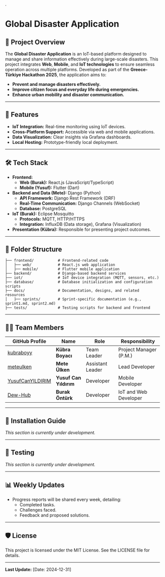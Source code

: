 .
# Global Disaster Application

## 📖 Project Overview
The **Global Disaster Application** is an IoT-based platform designed to manage and share information effectively during large-scale disasters. This project integrates **Web**, **Mobile**, and **IoT technologies** to ensure seamless operation across multiple platforms. Developed as part of the **Greece-Türkiye Hackathon 2025**, the application aims to:
- **Prevent and manage disasters effectively.**
- **Improve citizen focus and everyday life during emergencies.**
- **Enhance urban mobility and disaster communication.**

---

## 🚀 Features
- **IoT Integration:** Real-time monitoring using IoT devices.
- **Cross-Platform Support:** Accessible via web and mobile applications.
- **Data Visualization:** Clear insights via Grafana dashboards.
- **Local Hosting:** Prototype-friendly local deployment.

---

## 🛠️ Tech Stack
- **Frontend:**
  - **Web (Burak):** React.js (JavaScript/TypeScript)
  - **Mobile (Yusuf):** Flutter (Dart)
- **Backend and Data (Mete):** Django (Python)
  - **API Framework:** Django Rest Framework (DRF)
  - **Real-Time Communication:** Django Channels (WebSocket)
  - **Database:** PostgreSQL
- **IoT (Burak):** Eclipse Mosquitto
  - **Protocols:** MQTT, HTTP/HTTPS
  - **Integration:** InfluxDB (Data storage), Grafana (Visualization)
- **Presentation (Kübra):** Responsible for presenting project outcomes.

---

## 📂 Folder Structure
```
├── frontend/           # Frontend-related code
│   ├── web/            # React.js web application
│   ├── mobile/         # Flutter mobile application
├── backend/            # Django-based backend services
├── iot/                # IoT device integration (MQTT, sensors, etc.)
├── database/           # Database initialization and configuration scripts
├── docs/               # Documentation, designs, and related resources
│   ├── sprints/        # Sprint-specific documentation (e.g., sprint1.md, sprint2.md)
├── tests/              # Testing scripts for backend and frontend
```

---

## 🧑‍💻 Team Members
| GitHub Profile                       | Name                  | Role                  | Responsibility     |
|-----------------------|----------------------|--------------------|---------------------------------------|
| [kubraboyy](https://github.com/kubraboyy) | **Kübra Boyacı**      | Team Leader          | Project Manager (P.M.) |
| [meteulken](https://github.com/meteulken) | **Mete Ülken**        | Assistant Leader     | Lead Developer     |
| [YusufCanYILDIRIM](https://github.com/YusufCanYILDIRIM) | **Yusuf Can Yıldırım**| Developer            | Mobile Developer   |
| [Dew-Hub](https://github.com/Dew-Hub) | **Burak Öntürk**      | Developer            | IoT and Web Developer |

---

## 📝 Installation Guide
_This section is currently under development._

---

## 🧪 Testing
_This section is currently under development._

---

## 📊 Weekly Updates
- Progress reports will be shared every week, detailing:
  - Completed tasks.
  - Challenges faced.
  - Feedback and proposed solutions.

---

## 🛡️ License
This project is licensed under the MIT License. See the LICENSE file for details.

---

**Last Update:** [Date: 2024-12-31]
